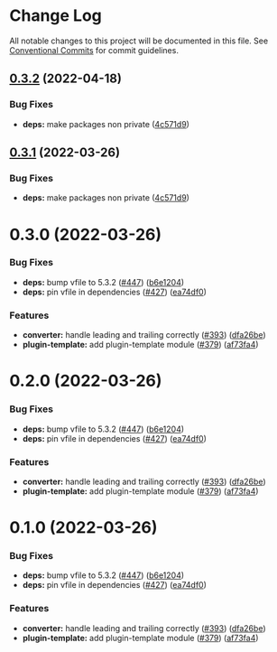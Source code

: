 # Change Log

All notable changes to this project will be documented in this file.
See [Conventional Commits](https://conventionalcommits.org) for commit guidelines.

## [0.3.2](https://github.com/liesmich/liesmich/compare/v0.3.0...v0.3.2) (2022-04-18)


### Bug Fixes

* **deps:** make packages non private ([4c571d9](https://github.com/liesmich/liesmich/commit/4c571d99365334a3be112a5da092847f0a176ba5))





## [0.3.1](https://github.com/liesmich/liesmich/compare/v0.3.0...v0.3.1) (2022-03-26)


### Bug Fixes

* **deps:** make packages non private ([4c571d9](https://github.com/liesmich/liesmich/commit/4c571d99365334a3be112a5da092847f0a176ba5))





# 0.3.0 (2022-03-26)


### Bug Fixes

* **deps:** bump vfile to 5.3.2 ([#447](https://github.com/liesmich/liesmich/issues/447)) ([b6e1204](https://github.com/liesmich/liesmich/commit/b6e12041bd9da3e53443d272f6f3f3f4c375f017))
* **deps:** pin vfile in dependencies ([#427](https://github.com/liesmich/liesmich/issues/427)) ([ea74df0](https://github.com/liesmich/liesmich/commit/ea74df0809587f6a806d9eb48a162cce1025ce4d))


### Features

* **converter:** handle leading and trailing correctly ([#393](https://github.com/liesmich/liesmich/issues/393)) ([dfa26be](https://github.com/liesmich/liesmich/commit/dfa26be1e4b18e9f8ec8ff7af34a095e0b391329))
* **plugin-template:** add plugin-template module ([#379](https://github.com/liesmich/liesmich/issues/379)) ([af73fa4](https://github.com/liesmich/liesmich/commit/af73fa4d7088c41356e7bfe4db0f8f90ade6e5b4))





# 0.2.0 (2022-03-26)


### Bug Fixes

* **deps:** bump vfile to 5.3.2 ([#447](https://github.com/liesmich/liesmich/issues/447)) ([b6e1204](https://github.com/liesmich/liesmich/commit/b6e12041bd9da3e53443d272f6f3f3f4c375f017))
* **deps:** pin vfile in dependencies ([#427](https://github.com/liesmich/liesmich/issues/427)) ([ea74df0](https://github.com/liesmich/liesmich/commit/ea74df0809587f6a806d9eb48a162cce1025ce4d))


### Features

* **converter:** handle leading and trailing correctly ([#393](https://github.com/liesmich/liesmich/issues/393)) ([dfa26be](https://github.com/liesmich/liesmich/commit/dfa26be1e4b18e9f8ec8ff7af34a095e0b391329))
* **plugin-template:** add plugin-template module ([#379](https://github.com/liesmich/liesmich/issues/379)) ([af73fa4](https://github.com/liesmich/liesmich/commit/af73fa4d7088c41356e7bfe4db0f8f90ade6e5b4))





# 0.1.0 (2022-03-26)


### Bug Fixes

* **deps:** bump vfile to 5.3.2 ([#447](https://github.com/liesmich/liesmich/issues/447)) ([b6e1204](https://github.com/liesmich/liesmich/commit/b6e12041bd9da3e53443d272f6f3f3f4c375f017))
* **deps:** pin vfile in dependencies ([#427](https://github.com/liesmich/liesmich/issues/427)) ([ea74df0](https://github.com/liesmich/liesmich/commit/ea74df0809587f6a806d9eb48a162cce1025ce4d))


### Features

* **converter:** handle leading and trailing correctly ([#393](https://github.com/liesmich/liesmich/issues/393)) ([dfa26be](https://github.com/liesmich/liesmich/commit/dfa26be1e4b18e9f8ec8ff7af34a095e0b391329))
* **plugin-template:** add plugin-template module ([#379](https://github.com/liesmich/liesmich/issues/379)) ([af73fa4](https://github.com/liesmich/liesmich/commit/af73fa4d7088c41356e7bfe4db0f8f90ade6e5b4))
